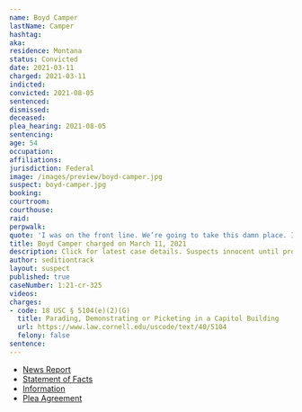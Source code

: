 ```yaml
---
name: Boyd Camper
lastName: Camper
hashtag:
aka:
residence: Montana
status: Convicted
date: 2021-03-11
charged: 2021-03-11
indicted:
convicted: 2021-08-05
sentenced:
dismissed:
deceased:
plea_hearing: 2021-08-05
sentencing:
age: 54
occupation:
affiliations:
jurisdiction: Federal
image: /images/preview/boyd-camper.jpg
suspect: boyd-camper.jpg
booking:
courtroom:
courthouse:
raid:
perpwalk:
quote: 'I was on the front line. We’re going to take this damn place. If you haven’t heard it’s called the Insurrection Act and we the people are ready.'
title: Boyd Camper charged on March 11, 2021
description: Click for latest case details. Suspects innocent until proven guilty.
author: seditiontrack
layout: suspect
published: true
caseNumber: 1:21-cr-325
videos:
charges:
- code: 18 USC § 5104(e)(2)(G)
  title: Parading, Demonstrating or Picketing in a Capitol Building
  url: https://www.law.cornell.edu/uscode/text/40/5104
  felony: false
sentence:
---
```

- [News Report](https://www.ypradio.org/government-politics/2021-03-14/fifth-montanan-faces-charges-over-capitol-insurrection)
- [Statement of Facts](https://www.justice.gov/usao-dc/case-multi-defendant/file/1378506/download)
- [Information](https://www.justice.gov/usao-dc/case-multi-defendant/file/1394541/download)
- [Plea Agreement](https://extremism.gwu.edu/sites/g/files/zaxdzs2191/f/Boyd%20Allen%20Camper%20Plea%20Agreement.pdf)
